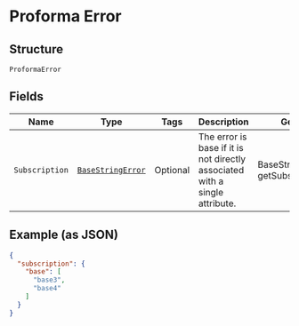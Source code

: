 
# Proforma Error

## Structure

`ProformaError`

## Fields

| Name | Type | Tags | Description | Getter | Setter |
|  --- | --- | --- | --- | --- | --- |
| `Subscription` | [`BaseStringError`](../../doc/models/base-string-error.md) | Optional | The error is base if it is not directly associated with a single attribute. | BaseStringError getSubscription() | setSubscription(BaseStringError subscription) |

## Example (as JSON)

```json
{
  "subscription": {
    "base": [
      "base3",
      "base4"
    ]
  }
}
```


